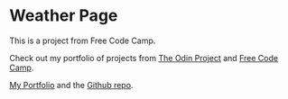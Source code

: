 # Weather Page

This is a project from Free Code Camp.

Check out my portfolio of projects from [The Odin Project](https://www.theodinproject.com/) and [Free Code Camp](https://www.freecodecamp.org/).

[My Portfolio](https://jlo4.github.io/) and the [Github repo](https://github.com/jlo4/jlo4.github.io).
